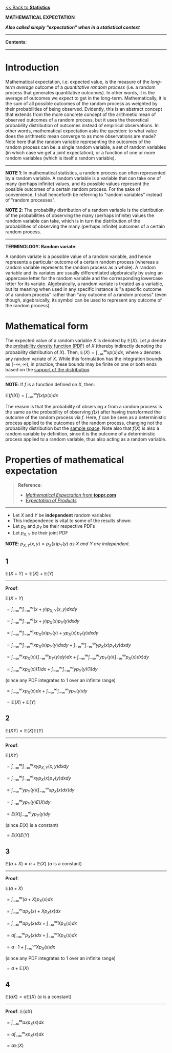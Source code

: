<head>
  <script>
    MathJax = {
      tex: {
        inlineMath: [['$', '$']]
      }
    };
  </script>
  <script id="MathJax-script" async
    src="https://cdn.jsdelivr.net/npm/mathjax@3/es5/tex-chtml.js">
  </script>
</head>

[<< Back to **Statistics**](https://pranigopu.github.io/statistics)

**MATHEMATICAL EXPECTATION**

**_Also called simply "expectation" when in a statistical context_**

---

**Contents**:


---

# Introduction
Mathematical expectation, i.e. expected value, is the measure of the _long-term average_ outcome of a _quantitative random process_ (i.e. a random process that generates quantitative outcomes). In other words, it is the average of outcomes we _expect_ to get in the long-term. Mathematically, it is the sum of all possible outcomes of the random process as weighted by their probabilities of being observed. Evidently, this is an abstract concept that extends from the more concrete concept of the arithmetic mean of observed outcomes of a random process, but it uses the theoretical probability distribution of outcomes instead of empirical observations. In other words, mathematical expectation asks the question: to what value does the arithmetic mean converge to as more observations are made? Note here that the random variable representing the outcomes of the random process can be: a single random variable, a set of random variables (in which case we get a joint expectation), or a function of one or more random variables (which is itself a random variable).

---

**NOTE 1**: In mathematical statistics, a random process can often represented by a random variable. A random variable is a variable that can take one of many (perhaps infinite) values, and its possible values represent the possible outcomes of a certain random process. For the sake of convenience, I shall henceforth be referring to "random variables" instead of "random processes".

**NOTE 2**: The probability distribution of a random variable is the distribution of the probabilities of observing the many (perhaps infinite) values the random variable can take, which is in turn the distribution of the probabilities of observing the many (perhaps infinite) outcomes of a certain random process.

---

**TERMINOLOGY: Random variate**:

A random variate is a possible value of a random variable, and hence represents a particular outcome of a certain random process (whereas a random variable represents the random process as a whole). A random variable and its variates are usually differentiated algebraically by using an uppercase letter for the random variable and the corresponding lowercase letter for its variate. Algebraically, a random variate is treated as a variable, but its meaning when used in any specific instance is "a specific outcome of a random process" rather than "any outcome of a random process" (even though, algebraically, its symbol can be used to represent any outcome of the random process).

# Mathematical form
The expected value of a random variable $X$ is denoted by $\mathbb{E}(X)$. Let $p$ denote the [probability density function (PDF)](https://pranigopu.github.io/statistics/quantifying-probability.html#probability-density-function) of $X$ (thereby indirectly denoting the probability distribution of $X$). Then, $\mathbb{E}(X) = \int_{-\infty}^{\infty} x p(x) dx$, where $x$ denotes any random variate of $X$. While this formulation has the integration bounds as $(-\infty, \infty)$, in practice, these bounds may be finite on one or both ends based on the [support of the distribution](https://pranigopu.github.io/statistics/approximating-distributions.html#21-support-of-a-distribution).

---

**NOTE**: If $f$ is a function defined on $X$, then:

$\displaystyle \mathbb{E}(f(X)) = \int_{-\infty}^{\infty} f(x) p(x) dx$

The reason is that the probability of observing $x$ from a random process is the same as the probability of observing $f(x)$ after having transformed the outcome of the random process via $f$. Here, $f$ can be seen as a deterministic process applied to the outcomes of the random process, changing not the probability distribution but the [sample space](https://pranigopu.github.io/statistics/quantifying-probability.html#terminology-checkpoint). Note also that $f(X)$ is also a random variable by definition, since it is the outcome of a deterministic process applied to a random variable, thus also acting as a random variable.

# Properties of mathematical expectation
> **Reference**:
> 
> - [_Mathematical Expectation_ from **toppr.com**](https://www.toppr.com/guides/fundamentals-of-business-mathematics-and-statistics/probability/mathematical-expectation/)
> - [_Expectation of Products_](https://library.fiveable.me/key-terms/statistical-inference/expectation-of-products)

---

- Let $X$ and $Y$ be **independent** random variables
- This independence is vital to some of the results shown
- Let $p_X$ and $p_Y$ be their respective PDFs
- Let $p_{X,Y}$ be their joint PDF

**NOTE**: $p_{X,Y}(x, y) = p_X(x)p_Y(y)$ _as_ $X$ _and_ $Y$ _are independent._

## 1
$\mathbb{E}(X + Y) = \mathbb{E}(X) + \mathbb{E}(Y)$

---

**Proof**:

$\mathbb{E}(X + Y)$

$\displaystyle = \int_{-\infty}^{\infty} \int_{-\infty}^{\infty} (x + y) p_{X,Y}(x, y) dxdy$

$\displaystyle = \int_{-\infty}^{\infty} \int_{-\infty}^{\infty} (x + y) p_X(x)p_Y(y) dxdy$

$\displaystyle = \int_{-\infty}^{\infty} \int_{-\infty}^{\infty} x p_X(x)p_Y(y) + y p_X(x)p_Y(y) dxdy$

$\displaystyle = \int_{-\infty}^{\infty} \int_{-\infty}^{\infty} x p_X(x)p_Y(y) dxdy + \int_{-\infty}^{\infty} \int_{-\infty}^{\infty} y p_X(x)p_Y(y) dxdy$

$\displaystyle = \int_{-\infty}^{\infty} x p_X(x) (\int_{-\infty}^{\infty} p_Y(y) dy)dx + \int_{-\infty}^{\infty} \int_{-\infty}^{\infty} y p_Y(y)(\int_{-\infty}^{\infty} p_X(x) dx)dy$

$\displaystyle = \int_{-\infty}^{\infty} x p_X(x) (1)dx + \int_{-\infty}^{\infty} \int_{-\infty}^{\infty} y p_Y(y)(1)dy$

(since any PDF integrates to 1 over an infinite range)

$\displaystyle = \int_{-\infty}^{\infty} x p_X(x)dx + \int_{-\infty}^{\infty} \int_{-\infty}^{\infty} y p_Y(y)dy$

$= \mathbb{E}(X) + \mathbb{E}(Y)$

## 2
$\mathbb{E}(XY) = \mathbb{E}(X)\mathbb{E}(Y)$

---

**Proof**:

$\mathbb{E}(XY)$

$\displaystyle = \int_{-\infty}^{\infty} \int_{-\infty}^{\infty} xy p_{X,Y}(x, y) dxdy$

$\displaystyle = \int_{-\infty}^{\infty} \int_{-\infty}^{\infty} xy p_X(x)p_Y(y) dxdy$

$\displaystyle = \int_{-\infty}^{\infty} y p_Y(y) (\int_{-\infty}^{\infty} x p_X(x) dx)dy$

$\displaystyle = \int_{-\infty}^{\infty} y p_Y(y) E(X) dy$

$\displaystyle = E(X) \int_{-\infty}^{\infty} y p_Y(y) dy$

(since $E(X)$ is a constant)

$\displaystyle = E(X)E(Y)$

## 3
$\mathbb{E}(a + X) = a + \mathbb{E}(X)$ ($a$ is a constant)

---

**Proof**:

$\mathbb{E}(a + X)$

$\displaystyle = \int_{-\infty}^{\infty} (a + X) p_X(x) dx$

$\displaystyle = \int_{-\infty}^{\infty} a p_X(x) + X p_X(x) dx$

$\displaystyle = \int_{-\infty}^{\infty} a p_X(x) dx + \int_{-\infty}^{\infty} X p_X(x) dx$

$\displaystyle = a \int_{-\infty}^{\infty} p_X(x) dx + \int_{-\infty}^{\infty} X p_X(x) dx$

$\displaystyle = a \cdot 1 + \int_{-\infty}^{\infty} X p_X(x) dx$

(since any PDF integrates to 1 over an infinite range)

$= a + \mathbb{E}(X)$

## 4
$\mathbb{E}(aX) = a \mathbb{E}(X)$ ($a$ is a constant)

---

**Proof**:
$\mathbb{E}(aX)$

$\displaystyle = \int_{-\infty}^{\infty} ax p_X(x) dx$

$\displaystyle = a \int_{-\infty}^{\infty} x p_X(x) dx$

$= a \mathbb{E}(X)$